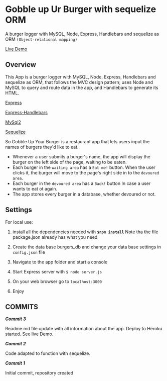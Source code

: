 # Gobble up Ur Burger with sequelize ORM
A burger logger with MySQL, Node, Express, Handlebars and sequelize as  ORM `(Object-relational mapping)`


[Live Demo](https://burgersqlize.herokuapp.com/)


## Overview

This App is a burger logger with MySQL, Node, Express, Handlebars and sequelize as  ORM, that follows the MVC design pattern; uses Node and MySQL to query and route data in  the app, and Handlebars to generate its HTML. 

[Express](https://www.npmjs.com/package/express)

[Express-Handlebars](https://www.npmjs.com/package/express-handlebars)

[MySql2](https://www.npmjs.com/package/mysql2)

[Sequelize](https://www.npmjs.com/package/sequelize)


So Gobble Up Your Burger is a restaurant app that lets users input the names of burgers they'd like to eat. 

* Whenever a user submits a burger's name, the app will display the burger on the left side of the page, waiting to be eaten. 
* Each burger in the `waiting area` has a `Eat me!` button. When the user clicks it, the burger will move to the page's right side in to the `devoured area`.
* Each burger in the `devoured area` has a `Back!` button In case a user wants to eat ot again.
* The app stores every burger in a database, whether devoured or not.


## Settings

For local use:

1. install all the dependencies needed with **`$npm install`**  Note tha the file package.json already has what you need

2. Create the data base burgers_db and change your data base settings in `config.json` file

3. Navigate to the app folder and start a console

4. Start Express server with `$ node server.js`

5. On your web browser go to `localhost:3000`

6. Enjoy




## COMMITS

**_Commit 3_**

Readme.md file update with all information about the app. Deploy to Heroku started. See live Demo.

**_Commit 2_**

Code adapted to function with sequelize.



**_Commit 1_**

Initial commit, repository created

